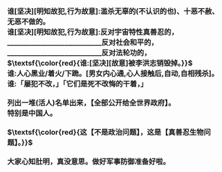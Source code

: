 <h3>
<br>谁[坚决][明知故犯,行为故意]:滥杀无辜的(不认识的也)、十恶不赦、无恶不做的。
<br>谁[坚决][明知故犯,行为故意]:反对宇宙特性真善忍的，
<br>____________________________反对社会和平的，
<br>____________________________反对法轮功的，
<br>$\textsf{\color{red}{谁:[坚决][故意]被李洪志销毁掉。}}$
<br>谁:人心黑业/着火/下跪。[男女内心通,心人接触后,自动,自相残杀]。
<br>谁:「屡犯不改，」「它们是死不改悔的干着，」
<br>
<br>列出一堆(活人)名单出来，【全部公开给全世界政府】。
<br>特别是中国人。
<br>
<br>$\textsf{\color{red}{这【不是政治问题】，这是【真善忍生物问题】。}}$
<br>
<br>大家心知肚明，真没意思。做好军事防御准备好啦。
<br>
</h3>
